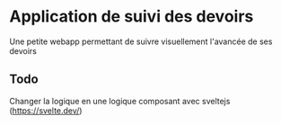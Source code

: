 # Application de suivi des devoirs

Une petite webapp permettant de suivre visuellement l'avancée de ses devoirs

## Todo

Changer la logique en une logique composant avec sveltejs (https://svelte.dev/)

